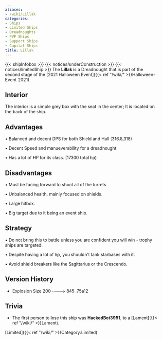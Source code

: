 ```yaml
---
aliases:
- /wiki/Lillak
categories:
- Ships
- Limited Ships
- Dreadnoughts
- PVP Ships
- Support Ships
- Capital Ships
title: Lillak
---
```


{{< shipInfobox >}} {{< notices/underConstruction >}} {{< notices/limitedShip >}} The **Lillak** is a Dreadnought that is part of the second stage of the [2021 Halloween Event]({{< ref "/wiki/" >}}Halloween-Event-2021). 

## Interior

The interior is a simple grey box with the seat in the center; It is located on the back of the ship.

## Advantages

• Balanced and decent DPS for both Shield and Hull (316.8,318)

• Decent Speed and manueverability for a dreadnought

• Has a lot of HP for its class. (17300 total hp)

## Disadvantages

• Must be facing forward to shoot all of the turrets.

• Unbalanced health, mainly focused on shields.

• Large hitbox.

• Big target due to it being an event ship.

## Strategy

• Do not bring this to battle unless you are confident you will win - trophy ships are targeted.

• Despite having a lot of hp, you shouldn't tank starbases with it.

• Avoid shield breakers like the Sagittarius or the Crescendo.

## Version History 

- Explosion Size 200 ----> 845 .75a12

## Trivia

- The first person to lose this ship was **HackedBot3951**, to a [Lament]({{< ref "/wiki/" >}}Lament).

[Limited]({{< ref "/wiki/" >}}Category:Limited)